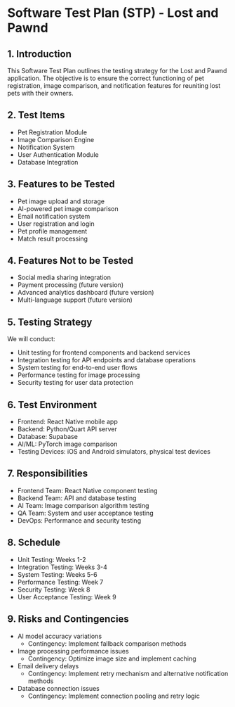 # Software Test Plan (STP) - Lost and Pawnd

## 1. Introduction
This Software Test Plan outlines the testing strategy for the Lost and Pawnd application. The objective is to ensure the correct functioning of pet registration, image comparison, and notification features for reuniting lost pets with their owners.

## 2. Test Items
- Pet Registration Module
- Image Comparison Engine
- Notification System
- User Authentication Module
- Database Integration

## 3. Features to be Tested
- Pet image upload and storage
- AI-powered pet image comparison
- Email notification system
- User registration and login
- Pet profile management
- Match result processing

## 4. Features Not to be Tested
- Social media sharing integration
- Payment processing (future version)
- Advanced analytics dashboard (future version)
- Multi-language support (future version)

## 5. Testing Strategy
We will conduct:
- Unit testing for frontend components and backend services
- Integration testing for API endpoints and database operations
- System testing for end-to-end user flows
- Performance testing for image processing
- Security testing for user data protection

## 6. Test Environment
- Frontend: React Native mobile app
- Backend: Python/Quart API server
- Database: Supabase
- AI/ML: PyTorch image comparison
- Testing Devices: iOS and Android simulators, physical test devices

## 7. Responsibilities
- Frontend Team: React Native component testing
- Backend Team: API and database testing
- AI Team: Image comparison algorithm testing
- QA Team: System and user acceptance testing
- DevOps: Performance and security testing

## 8. Schedule
- Unit Testing: Weeks 1-2
- Integration Testing: Weeks 3-4
- System Testing: Weeks 5-6
- Performance Testing: Week 7
- Security Testing: Week 8
- User Acceptance Testing: Week 9

## 9. Risks and Contingencies
- AI model accuracy variations
  - Contingency: Implement fallback comparison methods
- Image processing performance issues
  - Contingency: Optimize image size and implement caching
- Email delivery delays
  - Contingency: Implement retry mechanism and alternative notification methods
- Database connection issues
  - Contingency: Implement connection pooling and retry logic 